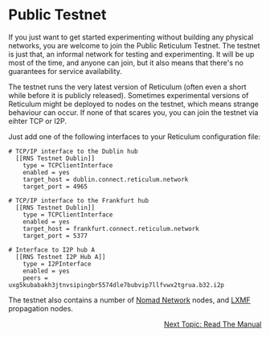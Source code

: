 # Public Testnet
If you just want to get started experimenting without building any physical networks, you are welcome to join the Public Reticulum Testnet. The testnet is just that, an informal network for testing and experimenting. It will be up most of the time, and anyone can join, but it also means that there's no guarantees for service availability.

The testnet runs the very latest version of Reticulum (often even a short while before it is publicly released). Sometimes experimental versions of Reticulum might be deployed to nodes on the testnet, which means strange behaviour can occur. If none of that scares you, you can join the testnet via eihter TCP or I2P.

Just add one of the following interfaces to your Reticulum configuration file:

```
# TCP/IP interface to the Dublin hub
  [[RNS Testnet Dublin]]
    type = TCPClientInterface
    enabled = yes
    target_host = dublin.connect.reticulum.network
    target_port = 4965

# TCP/IP interface to the Frankfurt hub
  [[RNS Testnet Dublin]]
    type = TCPClientInterface
    enabled = yes
    target_host = frankfurt.connect.reticulum.network
    target_port = 5377

# Interface to I2P hub A
  [[RNS Testnet I2P Hub A]]
    type = I2PInterface
    enabled = yes
    peers = uxg5kubabakh3jtnvsipingbr5574dle7bubvip7llfvwx2tgrua.b32.i2p

```

The testnet also contains a number of [Nomad Network](https://github.com/markqvist/nomadnet) nodes, and [LXMF](https://github.com/markqvist/lxmf) propagation nodes.

<p align="right"><a href="docs.html">Next Topic: Read The Manual</a></p>
